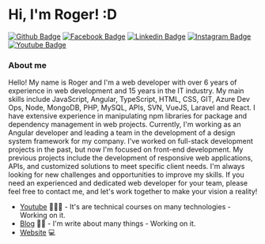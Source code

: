 <!-- ![Roger Carvalho](https://raw.githubusercontent.com/RogerFernandoBR/RogerFernandoBR/master/assets/header.png) -->
# Hi, I'm Roger! :D

[![Github Badge](https://img.shields.io/badge/-Github-000?style=flat-square&logo=Github&logoColor=white&link=https://github.com/RogerFernandoBR)](https://github.com/RogerFernandoBR)
[![Facebook Badge](https://img.shields.io/badge/-Facebook-blue?style=flat-square&logo=Facebook&logoColor=white&link=https://www.facebook.com/rogerfernandodeoliveiracarvalho/)](https://www.facebook.com/rogerfernandodeoliveiracarvalho/)
[![Linkedin Badge](https://img.shields.io/badge/-LinkedIn-blue?style=flat-square&logo=Linkedin&logoColor=white&link=https://www.linkedin.com/in/rogerfernandocarvalho/)](https://www.linkedin.com/in/rogerfernandocarvalho/)
[![Instagram Badge](https://img.shields.io/badge/-Instagram-dd2a7b?style=flat-square&labelColor=dd2a7b&logo=instagram&logoColor=white&link=https://Instagram.com/rogerfernandocarvalho)](https://www.instagram.com/rogerfernandocarvalho/)
[![Youtube Badge](https://img.shields.io/badge/-YouTube-ff0000?style=flat-square&labelColor=ff0000&logo=youtube&logoColor=white&link=https://www.youtube.com/user/TreinaWeb)](https://www.youtube.com/channel/UCyXaCb2wsbo5G7jm1lA2kVA)

### About me
Hello! My name is Roger and I'm a web developer with over 6 years of experience in web development and 15 years in the IT industry. My main skills include JavaScript, Angular, TypeScript, HTML, CSS, GIT, Azure Dev Ops, Node, MongoDB, PHP, MySQL, APIs, SVN, VueJS, Laravel and React. I have extensive experience in manipulating npm libraries for package and dependency management in web projects. Currently, I'm working as an Angular developer and leading a team in the development of a design system framework for my company. I've worked on full-stack development projects in the past, but now I'm focused on front-end development. My previous projects include the development of responsive web applications, APIs, and customized solutions to meet specific client needs. I'm always looking for new challenges and opportunities to improve my skills. If you need an experienced and dedicated web developer for your team, please feel free to contact me, and let's work together to make your vision a reality!

- [Youtube](https://www.youtube.com/RogerCarvalhoBR) 👨🏼‍🏫 - It's are technical courses on many technologies - Working on it.
- [Blog](https://www.rogercarvalho.com.br/blog) ✍🏼 - I'm write about many things - Working on it.
- [Website](https://rogercarvalho.com.br/) 💻
